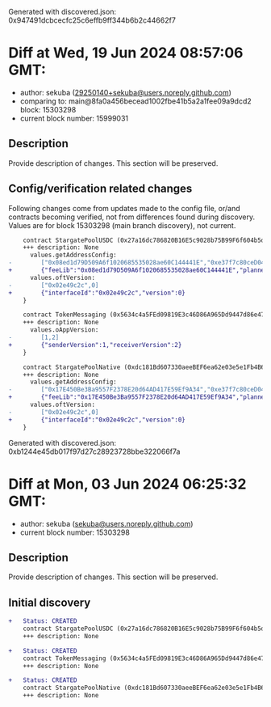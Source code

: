 Generated with discovered.json: 0x947491dcbcecfc25c6effb9ff344b6b2c44662f7

# Diff at Wed, 19 Jun 2024 08:57:06 GMT:

- author: sekuba (<29250140+sekuba@users.noreply.github.com>)
- comparing to: main@8fa0a456becead1002fbe41b5a2a1fee09a9dcd2 block: 15303298
- current block number: 15999031

## Description

Provide description of changes. This section will be preserved.

## Config/verification related changes

Following changes come from updates made to the config file,
or/and contracts becoming verified, not from differences found during
discovery. Values are for block 15303298 (main branch discovery), not current.

```diff
    contract StargatePoolUSDC (0x27a16dc786820B16E5c9028b75B99F6f604b5d26) {
    +++ description: None
      values.getAddressConfig:
-        ["0x08ed1d79D509A6f1020685535028ae60C144441E","0xe37f7c80ceD04c4F243C0Fd04A5510D663CB88b5","0xd47b03ee6d86Cf251ee7860FB2ACf9f91B9fD4d7","0x5634c4a5FEd09819E3c46D86A965Dd9447d86e47","0x12dC9256Acc9895B076f6638D628382881e62CeE","0x0000000000000000000000000000000000000000"]
+        {"feeLib":"0x08ed1d79D509A6f1020685535028ae60C144441E","planner":"0xe37f7c80ceD04c4F243C0Fd04A5510D663CB88b5","treasurer":"0xd47b03ee6d86Cf251ee7860FB2ACf9f91B9fD4d7","tokenMessaging":"0x5634c4a5FEd09819E3c46D86A965Dd9447d86e47","creditMessaging":"0x12dC9256Acc9895B076f6638D628382881e62CeE","lzToken":"0x0000000000000000000000000000000000000000"}
      values.oftVersion:
-        ["0x02e49c2c",0]
+        {"interfaceId":"0x02e49c2c","version":0}
    }
```

```diff
    contract TokenMessaging (0x5634c4a5FEd09819E3c46D86A965Dd9447d86e47) {
    +++ description: None
      values.oAppVersion:
-        [1,2]
+        {"senderVersion":1,"receiverVersion":2}
    }
```

```diff
    contract StargatePoolNative (0xdc181Bd607330aeeBEF6ea62e03e5e1Fb4B6F7C7) {
    +++ description: None
      values.getAddressConfig:
-        ["0x17E450Be3Ba9557F2378E20d64AD417E59Ef9A34","0xe37f7c80ceD04c4F243C0Fd04A5510D663CB88b5","0xd47b03ee6d86Cf251ee7860FB2ACf9f91B9fD4d7","0x5634c4a5FEd09819E3c46D86A965Dd9447d86e47","0x12dC9256Acc9895B076f6638D628382881e62CeE","0x0000000000000000000000000000000000000000"]
+        {"feeLib":"0x17E450Be3Ba9557F2378E20d64AD417E59Ef9A34","planner":"0xe37f7c80ceD04c4F243C0Fd04A5510D663CB88b5","treasurer":"0xd47b03ee6d86Cf251ee7860FB2ACf9f91B9fD4d7","tokenMessaging":"0x5634c4a5FEd09819E3c46D86A965Dd9447d86e47","creditMessaging":"0x12dC9256Acc9895B076f6638D628382881e62CeE","lzToken":"0x0000000000000000000000000000000000000000"}
      values.oftVersion:
-        ["0x02e49c2c",0]
+        {"interfaceId":"0x02e49c2c","version":0}
    }
```

Generated with discovered.json: 0xb1244e45db017f97d27c28923728bbe322066f7a

# Diff at Mon, 03 Jun 2024 06:25:32 GMT:

- author: sekuba (<sekuba@users.noreply.github.com>)
- current block number: 15303298

## Description

Provide description of changes. This section will be preserved.

## Initial discovery

```diff
+   Status: CREATED
    contract StargatePoolUSDC (0x27a16dc786820B16E5c9028b75B99F6f604b5d26)
    +++ description: None
```

```diff
+   Status: CREATED
    contract TokenMessaging (0x5634c4a5FEd09819E3c46D86A965Dd9447d86e47)
    +++ description: None
```

```diff
+   Status: CREATED
    contract StargatePoolNative (0xdc181Bd607330aeeBEF6ea62e03e5e1Fb4B6F7C7)
    +++ description: None
```
